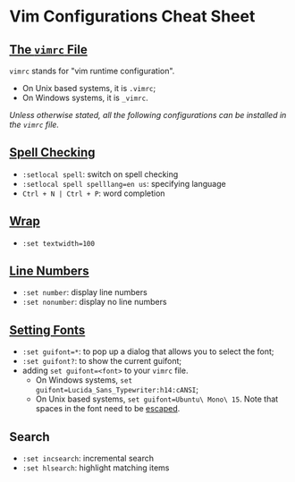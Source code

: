 # Vim Configurations Cheat Sheet

## [The `vimrc` File](http://vim.wikia.com/wiki/Vimrc)
`vimrc` stands for "vim runtime configuration".
- On Unix based systems, it is `.vimrc`;
- On Windows systems, it is `_vimrc`.

*Unless otherwise stated, all the following configurations can be installed in the `vimrc` file.*

## [Spell Checking](https://robots.thoughtbot.com/vim-spell-checking)
- `:setlocal spell`: switch on spell checking
- `:setlocal spell spelllang=en us`: specifying language
- `Ctrl + N | Ctrl + P`: word completion

## [Wrap](https://robots.thoughtbot.com/wrap-existing-text-at-80-characters-in-vim)
- `:set textwidth=100`

## [Line Numbers](http://vim.wikia.com/wiki/Display_line_numbers)
- `:set number`: display line numbers
- `:set nonumber`: display no line numbers

## [Setting Fonts](http://stackoverflow.com/a/17508781/1833118)
- `:set guifont=*`: to pop up a dialog that allows you to select the font;
- `:set guifont?`: to show the current guifont;
- adding `set guifont=<font>` to your `vimrc` file.
  - On Windows systems, `set guifont=Lucida_Sans_Typewriter:h14:cANSI`;
  - On Unix based systems, `set guifont=Ubuntu\ Mono\ 15`. Note that spaces in the font need to be [escaped](http://vim.wikia.com/wiki/Change_font).

## Search
- `:set incsearch`: incremental search
- `:set hlsearch`: highlight matching items
